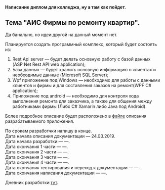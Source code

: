   **Написание диплом для колледжа, ну а там как пойдет.**  

## Тема "АИС Фирмы по ремонту квартир". 
Да банально, но идеи другой на данный момент нет.

  Планируется создать программный комплекс, который будет состоять из:

 1. Rest Api server — будет делать основную работу с базой данных (ASP Net Rest API  web application);
 2. База данных — будет хранить основную информацию о клиентах и необходимые данные (Microsoft SQL Server);
 3. Wpf приложение под Windows — необходимо для работы с данными клиентов и фирмы и для составления заказов на ремонт(WPF C# application);
 4. Приложение под android — необходимо для контроля хода выполнения ремонта для заказчика, а также для общения между работниками фирмы (Либо C# Xamarin либо Java под Android).

 Более подробное описание будет расположено в [файле](https://github.com/GENDOSMAL/Diplom/blob/master/Documentation/%D0%9E%D0%BF%D0%B8%D1%81%D0%B0%D0%BD%D0%B8%D0%B5%20%D0%BF%D1%80%D0%BE%D0%B3%D1%80%D0%B0%D0%BC%D0%BC%D0%BD%D0%BE%D0%B3%D0%BE%20%D0%BA%D0%BE%D0%BC%D0%BF%D0%BB%D0%B5%D0%BA%D1%81%D0%B0.docx) описания разрабатываемого приложения.

  По срокам разработчки напишу в конце.  
  Дата начала описания документации — 24.03.2019.  
  Дата начала разработки — —.  
  Дата окончания 1 части — —.    
  Дата окончания 2 части — —.  
  Дата окончания 3 части — —.  
  Дата окончания 4 части — —.  
  Дата окончания тестирования и переход к документации — —.  
  Дата окончания написания документации — —.  

Дневник разработки  [тут](https://github.com/GENDOSMAL/Diplom/blob/master/Documentation/%D0%94%D0%BD%D0%B5%D0%B2%D0%BD%D0%BA%20%D1%80%D0%B0%D0%B7%D1%80%D0%B0%D0%B1%D0%BE%D1%82%D0%BA%D0%B8.docx).  
